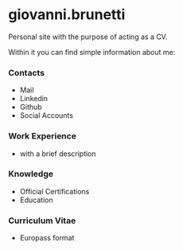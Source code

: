 # giovanni.brunetti

Personal site with the purpose of acting as a CV.

Within it you can find simple information about me:
### Contacts
  - Mail
  - Linkedin
  - Github
  - Social Accounts
### Work Experience 
  - with a brief description
### Knowledge
  - Official Certifications
  - Education
### Curriculum Vitae
  - Europass format
